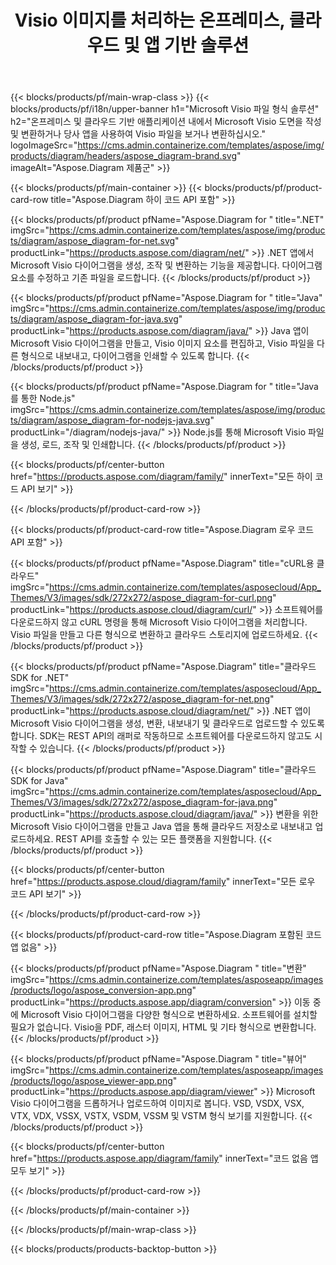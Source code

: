 ﻿---
title: Visio 이미지를 처리하는 온프레미스, 클라우드 및 앱 기반 솔루션 
weight: 1110
url: /ko/
description: High Code API 또는 클라우드 기반 SDK를 통해 Microsoft Visio 도면을 생성, 처리 및 변환합니다. 또는 교차 플랫폼 앱을 사용하여 Visio 파일을 보거나 변환할 수 있습니다.
---
{{< blocks/products/pf/main-wrap-class >}}
{{< blocks/products/pf/i18n/upper-banner h1="Microsoft Visio 파일 형식 솔루션" h2="온프레미스 및 클라우드 기반 애플리케이션 내에서 Microsoft Visio 도면을 작성 및 변환하거나 당사 앱을 사용하여 Visio 파일을 보거나 변환하십시오." logoImageSrc="https://cms.admin.containerize.com/templates/aspose/img/products/diagram/headers/aspose_diagram-brand.svg" imageAlt="Aspose.Diagram 제품군" >}}

{{< blocks/products/pf/main-container >}}
{{< blocks/products/pf/product-card-row title="Aspose.Diagram 하이 코드 API 포함" >}}

{{< blocks/products/pf/product pfName="Aspose.Diagram for " title=".NET" imgSrc="https://cms.admin.containerize.com/templates/aspose/img/products/diagram/aspose_diagram-for-net.svg" productLink="https://products.aspose.com/diagram/net/" >}}
.NET 앱에서 Microsoft Visio 다이어그램을 생성, 조작 및 변환하는 기능을 제공합니다. 다이어그램 요소를 수정하고 기존 파일을 로드합니다.
{{< /blocks/products/pf/product >}}

{{< blocks/products/pf/product pfName="Aspose.Diagram for " title="Java" imgSrc="https://cms.admin.containerize.com/templates/aspose/img/products/diagram/aspose_diagram-for-java.svg" productLink="https://products.aspose.com/diagram/java/" >}}
Java 앱이 Microsoft Visio 다이어그램을 만들고, Visio 이미지 요소를 편집하고, Visio 파일을 다른 형식으로 내보내고, 다이어그램을 인쇄할 수 있도록 합니다.
{{< /blocks/products/pf/product >}}

{{< blocks/products/pf/product pfName="Aspose.Diagram for " title="Java를 통한 Node.js" imgSrc="https://cms.admin.containerize.com/templates/aspose/img/products/diagram/aspose_diagram-for-nodejs-java.svg" productLink="/diagram/nodejs-java/" >}}
Node.js를 통해 Microsoft Visio 파일을 생성, 로드, 조작 및 인쇄합니다.
{{< /blocks/products/pf/product >}}

{{< blocks/products/pf/center-button href="https://products.aspose.com/diagram/family/" innerText="모든 하이 코드 API 보기" >}}

{{< /blocks/products/pf/product-card-row >}}

{{< blocks/products/pf/product-card-row title="Aspose.Diagram 로우 코드 API 포함" >}}

{{< blocks/products/pf/product pfName="Aspose.Diagram" title="cURL용 클라우드" imgSrc="https://cms.admin.containerize.com/templates/asposecloud/App_Themes/V3/images/sdk/272x272/aspose_diagram-for-curl.png" productLink="https://products.aspose.cloud/diagram/curl/" >}}
소프트웨어를 다운로드하지 않고 cURL 명령을 통해 Microsoft Visio 다이어그램을 처리합니다. Visio 파일을 만들고 다른 형식으로 변환하고 클라우드 스토리지에 업로드하세요.
{{< /blocks/products/pf/product >}}

{{< blocks/products/pf/product pfName="Aspose.Diagram" title="클라우드 SDK for .NET" imgSrc="https://cms.admin.containerize.com/templates/asposecloud/App_Themes/V3/images/sdk/272x272/aspose_diagram-for-net.png" productLink="https://products.aspose.cloud/diagram/net/" >}}
.NET 앱이 Microsoft Visio 다이어그램을 생성, 변환, 내보내기 및 클라우드로 업로드할 수 있도록 합니다. SDK는 REST API의 래퍼로 작동하므로 소프트웨어를 다운로드하지 않고도 시작할 수 있습니다.
{{< /blocks/products/pf/product >}}

{{< blocks/products/pf/product pfName="Aspose.Diagram" title="클라우드 SDK for Java" imgSrc="https://cms.admin.containerize.com/templates/asposecloud/App_Themes/V3/images/sdk/272x272/aspose_diagram-for-java.png" productLink="https://products.aspose.cloud/diagram/java/" >}}
변환을 위한 Microsoft Visio 다이어그램을 만들고 Java 앱을 통해 클라우드 저장소로 내보내고 업로드하세요. REST API를 호출할 수 있는 모든 플랫폼을 지원합니다.
{{< /blocks/products/pf/product >}}

{{< blocks/products/pf/center-button href="https://products.aspose.cloud/diagram/family" innerText="모든 로우 코드 API 보기" >}}

{{< /blocks/products/pf/product-card-row >}}

{{< blocks/products/pf/product-card-row title="Aspose.Diagram 포함된 코드 앱 없음" >}}

{{< blocks/products/pf/product pfName="Aspose.Diagram " title="변환" imgSrc="https://cms.admin.containerize.com/templates/asposeapp/images/products/logo/aspose_conversion-app.png" productLink="https://products.aspose.app/diagram/conversion" >}}
이동 중에 Microsoft Visio 다이어그램을 다양한 형식으로 변환하세요. 소프트웨어를 설치할 필요가 없습니다. Visio을 PDF, 래스터 이미지, HTML 및 기타 형식으로 변환합니다.
{{< /blocks/products/pf/product >}}

{{< blocks/products/pf/product pfName="Aspose.Diagram " title="뷰어" imgSrc="https://cms.admin.containerize.com/templates/asposeapp/images/products/logo/aspose_viewer-app.png" productLink="https://products.aspose.app/diagram/viewer" >}}
Microsoft Visio 다이어그램을 드롭하거나 업로드하여 이미지로 봅니다. VSD, VSDX, VSX, VTX, VDX, VSSX, VSTX, VSDM, VSSM 및 VSTM 형식 보기를 지원합니다.
{{< /blocks/products/pf/product >}}

{{< blocks/products/pf/center-button href="https://products.aspose.app/diagram/family" innerText="코드 없음 앱 모두 보기" >}}

{{< /blocks/products/pf/product-card-row >}}

{{< /blocks/products/pf/main-container >}}


{{< /blocks/products/pf/main-wrap-class >}}

{{< blocks/products/products-backtop-button >}}